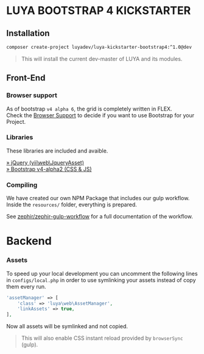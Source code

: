 # LUYA BOOTSTRAP 4 KICKSTARTER

## Installation

```sh
composer create-project luyadev/luya-kickstarter-bootstrap4:^1.0@dev
```

> This will install the current dev-master of LUYA and its modules.

## Front-End

### Browser support

As of bootstrap `v4 alpha 6`, the grid is completely written in FLEX.  
Check the [Browser Support](http://caniuse.com/#search=flex) to decide if you want to use Bootstrap for your Project.

### Libraries

These libraries are included and avaible.

[» jQuery (yii\web\JqueryAsset)](http://www.yiiframework.com/doc-2.0/yii-web-jqueryasset.html)  
[» Bootstrap v4-alpha2 (CSS & JS)](http://v4-alpha.getbootstrap.com/)

### Compiling

We have created our own NPM Package that includes our gulp workflow.  
Inside the `resources/` folder, everything is prepared.

See [zephir/zephir-gulp-workflow](https://github.com/zephir/zephir-gulp-workflow) for a full documentation of the workflow.

# Backend

### Assets

To speed up your local development you can uncomment the following lines in `configs/local.php` in order to use symlinking your assets instead of copy them every run.

```php
'assetManager' => [
    'class' => 'luya\web\AssetManager',
    'linkAssets' => true,
],
```

Now all assets will be symlinked and not copied.

> This will also enable CSS instant reload provided by `browserSync` (gulp).
